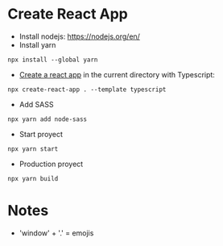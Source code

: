 # Create React App

- Install nodejs: https://nodejs.org/en/
- Install yarn
```
npx install --global yarn
```
- [Create a react app](https://create-react-app) in the current directory with Typescript:
```
npx create-react-app . --template typescript
```
- Add SASS
```
npx yarn add node-sass
```
- Start proyect
```
npx yarn start
```
- Production proyect
```
npx yarn build
```

# Notes

- 'window' + '.' = emojis